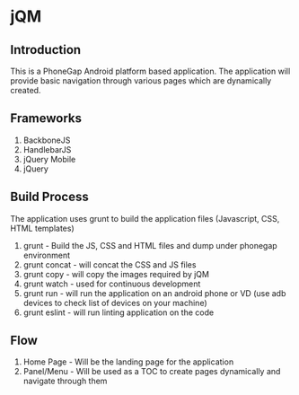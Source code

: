 # jQM

## Introduction
This is a PhoneGap Android platform based application.
The application will provide basic navigation through various pages which are dynamically created.

## Frameworks<br />
1. BackboneJS<br />
2. HandlebarJS<br />
3. jQuery Mobile<br />
4. jQuery<br />

## Build Process
The application uses grunt to build the application files (Javascript, CSS, HTML templates)<br />
1. grunt - Build the JS, CSS and HTML files and dump under phonegap environment<br />
2. grunt concat - will concat the CSS and JS files<br />
3. grunt copy - will copy the images required by jQM<br />
4. grunt watch - used for continuous development<br />
5. grunt run - will run the application on an android phone or VD (use adb devices to check list of devices on your machine)<br />
6. grunt eslint - will run linting application on the code<br />

## Flow
1. Home Page - Will be the landing page for the application<br />
2. Panel/Menu - Will be used as a TOC to create pages dynamically and navigate through them<br />


